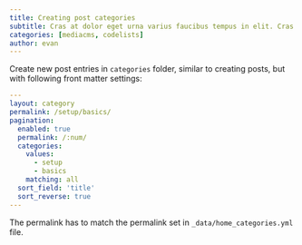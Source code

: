 ```yaml
---
title: Creating post categories
subtitle: Cras at dolor eget urna varius faucibus tempus in elit. Cras a dui imperdiet, tempus metus quis, pharetra turpis.
categories: [mediacms, codelists]
author: evan
---
```


Create new post entries in `categories` folder, similar to creating posts, but with following front matter settings:

```yml
---
layout: category
permalink: /setup/basics/
pagination: 
  enabled: true
  permalink: /:num/
  categories:
    values:
      - setup
      - basics
    matching: all
  sort_field: 'title'
  sort_reverse: true
---
```

The permalink has to match the permalink set in `_data/home_categories.yml` file.